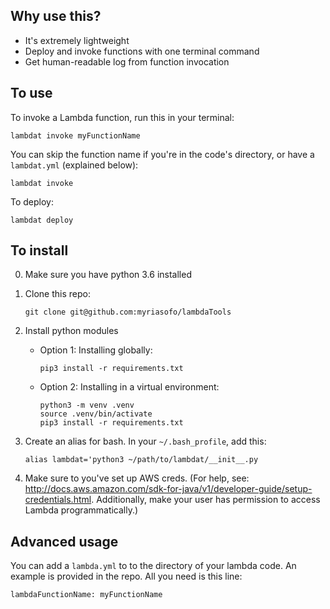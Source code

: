 ## Why use this?
- It's extremely lightweight
- Deploy and invoke functions with one terminal command
- Get human-readable log from function invocation


## To use
To invoke a Lambda function, run this in your terminal:
```
lambdat invoke myFunctionName
```

You can skip the function name if you're in the code's directory, or have a `lambdat.yml` (explained below):
```
lambdat invoke
```

To deploy:
```
lambdat deploy
```

## To install
0. Make sure you have python 3.6 installed

1. Clone this repo:
    ```
    git clone git@github.com:myriasofo/lambdaTools
    ```
2. Install python modules
    * Option 1: Installing globally:
      ```
      pip3 install -r requirements.txt
      ```
    * Option 2: Installing in a virtual environment:
      ```
      python3 -m venv .venv
      source .venv/bin/activate
      pip3 install -r requirements.txt
      ```
    
3. Create an alias for bash. In your `~/.bash_profile`, add this:
    ```
    alias lambdat='python3 ~/path/to/lambdat/__init__.py
    ```
    
4. Make sure to you've set up AWS creds. (For help, see: http://docs.aws.amazon.com/sdk-for-java/v1/developer-guide/setup-credentials.html. Additionally, make your user has permission to access Lambda programmatically.)

## Advanced usage
You can add a `lambda.yml` to to the directory of your lambda code. An example is provided in the repo. All you need is this line:
```
lambdaFunctionName: myFunctionName
```
